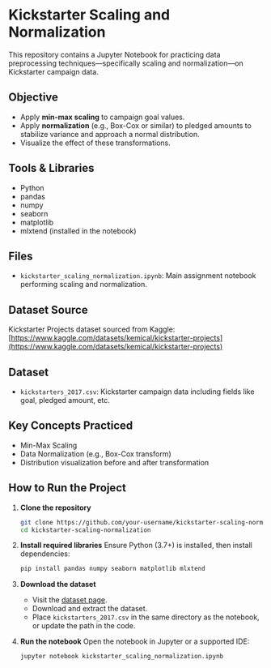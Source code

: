 
# Kickstarter Scaling and Normalization

This repository contains a Jupyter Notebook for practicing data preprocessing techniques—specifically scaling and normalization—on Kickstarter campaign data.

## Objective

* Apply **min-max scaling** to campaign goal values.
* Apply **normalization** (e.g., Box-Cox or similar) to pledged amounts to stabilize variance and approach a normal distribution.
* Visualize the effect of these transformations.

## Tools & Libraries

* Python
* pandas
* numpy
* seaborn
* matplotlib
* mlxtend (installed in the notebook)

## Files

* `kickstarter_scaling_normalization.ipynb`: Main assignment notebook performing scaling and normalization.

## Dataset Source

Kickstarter Projects dataset sourced from Kaggle:
[https://www.kaggle.com/datasets/kemical/kickstarter-projects](https://www.kaggle.com/datasets/kemical/kickstarter-projects)

## Dataset

* `kickstarters_2017.csv`: Kickstarter campaign data including fields like goal, pledged amount, etc.

## Key Concepts Practiced

* Min-Max Scaling
* Data Normalization (e.g., Box-Cox transform)
* Distribution visualization before and after transformation

## How to Run the Project

1. **Clone the repository**

   ```bash
   git clone https://github.com/your-username/kickstarter-scaling-normalization.git
   cd kickstarter-scaling-normalization
   ```

2. **Install required libraries**
   Ensure Python (3.7+) is installed, then install dependencies:

   ```bash
   pip install pandas numpy seaborn matplotlib mlxtend
   ```

3. **Download the dataset**

   * Visit the [dataset page](https://www.kaggle.com/datasets/kemical/kickstarter-projects).
   * Download and extract the dataset.
   * Place `kickstarters_2017.csv` in the same directory as the notebook, or update the path in the code.

4. **Run the notebook**
   Open the notebook in Jupyter or a supported IDE:

   ```bash
   jupyter notebook kickstarter_scaling_normalization.ipynb
